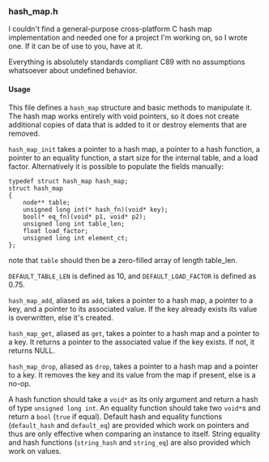 ### hash_map.h

I couldn't find a general-purpose cross-platform C hash map implementation and needed one for a project I'm working on, so I wrote one. If it can be of use to you, have at it.

Everything is absolutely standards compliant C89 with no assumptions whatsoever about undefined behavior.

#### Usage

This file defines a `hash_map` structure and basic methods to manipulate it. The hash map works entirely with void pointers, so it does not create additional copies of data that is added to it or destroy elements that are removed.

`hash_map_init` takes a pointer to a hash map, a pointer to a hash function, a pointer to an equality function, a start size for the internal table, and a load factor. Alternatively it is possible to populate the fields manually:

    typedef struct hash_map hash_map;
    struct hash_map
    {
    	node** table;
    	unsigned long int(* hash_fn)(void* key);
    	bool(* eq_fn)(void* p1, void* p2);
    	unsigned long int table_len;
    	float load_factor;
    	unsigned long int element_ct;
    };

note that `table` should then be a zero-filled array of length table_len.

`DEFAULT_TABLE_LEN` is defined as 10, and `DEFAULT_LOAD_FACTOR` is defined as 0.75.

`hash_map_add`, aliased as `add`, takes a pointer to a hash map, a pointer to a key, and a pointer to its associated value. If the key already exists its value is overwritten, else it's created.

`hash_map_get`, aliased as `get`, takes a pointer to a hash map and a pointer to a key. It returns a pointer to the associated value if the key exists. If not, it returns NULL.

`hash_map_drop`, aliased as `drop`, takes a pointer to a hash map and a pointer to a key. It removes the key and its value from the map if present, else is a no-op.

A hash function should take a `void*` as its only argument and return a hash of type `unsigned long int`. An equality function should take two `void*`s and return a `bool` (`true` if equal). Default hash and equality functions (`default_hash` and `default_eq`) are provided which work on pointers and thus are only effective when comparing an instance to itself. String equality and hash functions (`string_hash` and `string_eq`) are also provided which work on values.